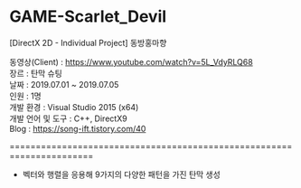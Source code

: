 # GAME-Scarlet_Devil
[DirectX 2D - Individual Project] 동방홍마향

동영상(Client)    : https://www.youtube.com/watch?v=5L_VdyRLQ68
<br/>장르              : 탄막 슈팅
<br/>날짜              : 2019.07.01 ~ 2019.07.05
<br/>인원              : 1명
<br/>개발 환경         : Visual Studio 2015 (x64)
<br/>개발 언어 및 도구  : C++, DirectX9
<br/>Blog : https://song-ift.tistory.com/40

======================================================================

* 벡터와 행렬을 응용해 9가지의 다양한 패턴을 가진 탄막 생성
